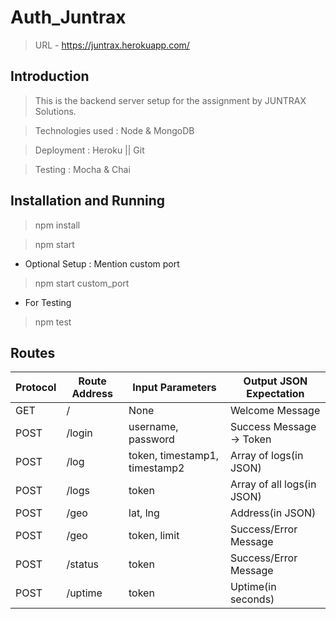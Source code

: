 # Auth_Juntrax
> URL - https://juntrax.herokuapp.com/

## Introduction
> This is the backend server setup for the assignment by JUNTRAX Solutions.

> Technologies used : Node & MongoDB

> Deployment : Heroku || Git

> Testing : Mocha & Chai

## Installation and Running

> npm install

> npm start

* Optional Setup : Mention custom port

> npm start custom_port

* For Testing

> npm test 

## Routes

Protocol | Route Address | Input Parameters | Output JSON Expectation
--- | --- | --- | ---
GET | / | None | Welcome Message
POST | /login | username, password | Success Message -> Token
POST | /log | token, timestamp1, timestamp2 | Array of logs(in JSON)
POST | /logs | token | Array of all logs(in JSON)
POST | /geo | lat, lng | Address(in JSON)
POST | /geo | token, limit | Success/Error Message
POST | /status | token | Success/Error Message
POST | /uptime | token | Uptime(in seconds)
